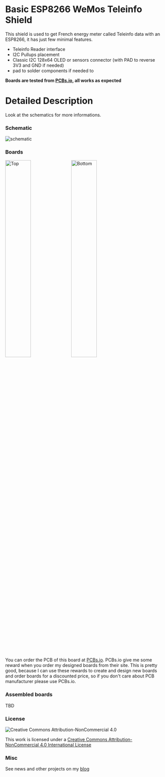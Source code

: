 Basic ESP8266 WeMos Teleinfo Shield
===================================

This shield is used to get French energy meter called Teleinfo data with an ESP8266, it has just few minimal features.
- Teleinfo Reader interface
- I2C Pullups placement
- Classic I2C 128x64 OLED or sensors connector (with PAD to reverse 3V3 and GND if needed)
- pad to solder components if needed to


**Boards are tested from [PCBs.io][4], all works as expected**

Detailed Description
====================

Look at the schematics for more informations.

### Schematic  
![schematic](https://raw.githubusercontent.com/hallard/WeMos-TIC/master/WeMos-TIC-sch.png)  

### Boards  
<img src="https://raw.githubusercontent.com/hallard/WeMos-TIC/master/WeMos-TIC-top.png" alt="Top" width="40%" height="40%">&nbsp;
<img src="https://raw.githubusercontent.com/hallard/WeMos-TIC/master/WeMos-TIC-bot.png" alt="Bottom" width="40%" height="40%">&nbsp; 

You can order the PCB of this board at [PCBs.io][4]. 
PCBs.io give me some reward when you order my designed boards from their site. This is pretty good, because I can use these rewards to create and design new boards and order boards for a discounted price, so if you don't care about PCB manufacturer please use PCBs.io.


### Assembled boards

TBD

### License

<img alt="Creative Commons Attribution-NonCommercial 4.0" src="https://i.creativecommons.org/l/by-nc/4.0/88x31.png">   

This work is licensed under a [Creative Commons Attribution-NonCommercial 4.0 International License](http://creativecommons.org/licenses/by-nc/4.0/)    

### Misc
See news and other projects on my [blog][2] 
 
[1]: http://www.wemos.cc/wiki/doku.php?id=en:d1_mini
[2]: https://hallard.me
[4]: https://PCBs.io/share/8gb6y

